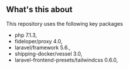 ## What's this about ##

This repository uses the following key packages

- php 7.1.3,
- fideloper/proxy 4.0,
- laravel/framework 5.6.,
- shipping-docker/vessel 3.0,
- laravel-frontend-presets/tailwindcss 0.6.0,
